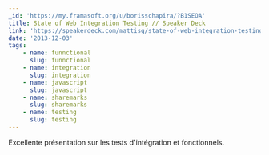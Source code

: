 ```yaml
---
_id: 'https://my.framasoft.org/u/borisschapira/?B1SEOA'
title: State of Web Integration Testing // Speaker Deck
link: 'https://speakerdeck.com/mattisg/state-of-web-integration-testing'
date: '2013-12-03'
tags:
    - name: funnctional
      slug: funnctional
    - name: integration
      slug: integration
    - name: javascript
      slug: javascript
    - name: sharemarks
      slug: sharemarks
    - name: testing
      slug: testing
---
```


<div class="markdown"><p>Excellente présentation sur les tests d'intégration et fonctionnels.
</p></div>
